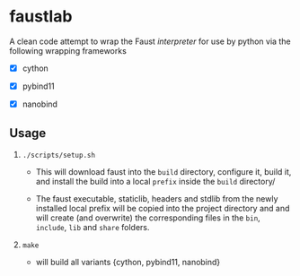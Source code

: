 # faustlab

A clean code attempt to wrap the Faust *interpreter* for use by python via the following wrapping frameworks

- [x] cython
- [x] pybind11
- [x] nanobind


## Usage


1. `./scripts/setup.sh`

	- This will download faust into the `build` directory, configure it, build it, and install the build into a local `prefix` inside the `build` directory/

	- The faust executable, staticlib, headers and stdlib from the newly installed local prefix will be copied into the project directory and and will create (and overwrite) the corresponding files in the `bin`, `include`, `lib` and `share` folders.

2. `make`
	
	- will build all variants {cython, pybind11, nanobind}

